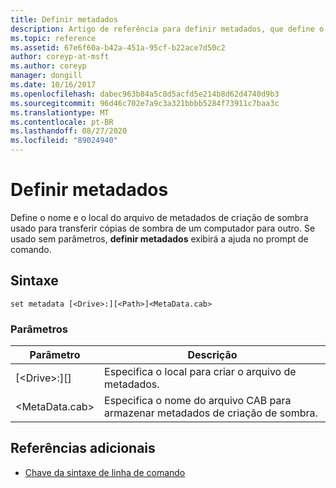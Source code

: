 ```yaml
---
title: Definir metadados
description: Artigo de referência para definir metadados, que define o nome e o local do arquivo de metadados de criação de sombra usado para transferir cópias de sombra de um computador para outro.
ms.topic: reference
ms.assetid: 67e6f60a-b42a-451a-95cf-b22ace7d50c2
author: coreyp-at-msft
ms.author: coreyp
manager: dongill
ms.date: 10/16/2017
ms.openlocfilehash: dabec963b84a5c8d5acfd5e214b8d62d4740d9b3
ms.sourcegitcommit: 96d46c702e7a9c3a321bbbb5284f73911c7baa3c
ms.translationtype: MT
ms.contentlocale: pt-BR
ms.lasthandoff: 08/27/2020
ms.locfileid: "89024940"
---
```

# <a name="set-metadata"></a>Definir metadados

Define o nome e o local do arquivo de metadados de criação de sombra usado para transferir cópias de sombra de um computador para outro. Se usado sem parâmetros, **definir metadados** exibirá a ajuda no prompt de comando.

## <a name="syntax"></a>Sintaxe

```
set metadata [<Drive>:][<Path>]<MetaData.cab>
```

### <a name="parameters"></a>Parâmetros

|Parâmetro|Descrição|
|---------|-----------|
|[\<Drive>:][<Path>]|Especifica o local para criar o arquivo de metadados.|
|\<MetaData.cab>|Especifica o nome do arquivo CAB para armazenar metadados de criação de sombra.|

## <a name="additional-references"></a>Referências adicionais

- [Chave da sintaxe de linha de comando](command-line-syntax-key.md)